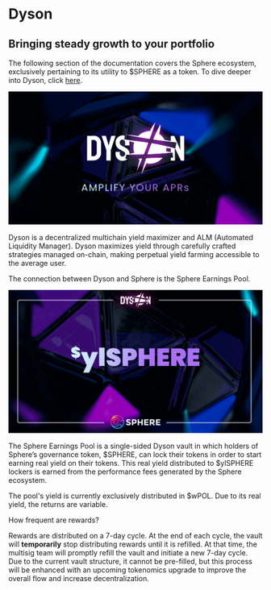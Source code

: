 # Dyson

## Bringing steady growth to your portfolio


The following section of the documentation covers the Sphere ecosystem, exclusively pertaining to its utility to $SPHERE as a token. To dive deeper into Dyson, click [here](https://dyson.money/).

![Dyson-graphic](../assets/dyson-graphic.jpg)


Dyson is a decentralized multichain yield maximizer and ALM (Automated Liquidity Manager). Dyson maximizes yield through carefully crafted strategies managed on-chain, making perpetual yield farming accessible to the average user.


The connection between Dyson and Sphere is the Sphere Earnings Pool.

![ylSPHERE](../assets/ylSPHERE.jpg)


The Sphere Earnings Pool is a single-sided Dyson vault in which holders of Sphere’s governance token, $SPHERE, can lock their tokens in order to start earning real yield on their tokens. This real yield distributed to $ylSPHERE lockers is earned from the performance fees generated by the Sphere ecosystem.

The pool's yield is currently exclusively distributed in $wPOL. Due to its real yield, the returns are variable.


How frequent are rewards?

Rewards are distributed on a 7-day cycle. At the end of each cycle, the vault will **temporarily** stop distributing rewards until it is refilled. At that time, the multisig team will promptly refill the vault and initiate a new 7-day cycle. Due to the current vault structure, it cannot be pre-filled, but this process will be enhanced with an upcoming tokenomics upgrade to improve the overall flow and increase decentralization.
